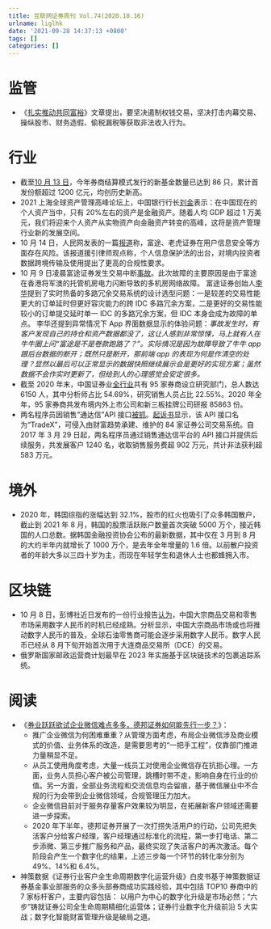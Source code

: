 ```yaml
---
title: 互联网证券周刊 Vol.74(2020.10.16)
urlname: liglhk
date: '2021-09-28 14:37:13 +0800'
tags: []
categories: []
---
```


# 监管

- 《[扎实推动共同富裕](https://www.cls.cn/detail/852818)》文章提出，要坚决遏制权钱交易，坚决打击内幕交易、操纵股市、财务造假、偷税漏税等获取非法收入行为。

# 行业

- 截至[10 月 13 日](https://api3.cls.cn/share/article/852472?os=android&sv=734&app=)，今年券商结算模式发行的新基金数量已达到 86 只，累计首发份额超过 1200 亿元，均创历史新高。
- 2021 上海全球资产管理高峰论坛上，中国银行行长[刘金](https://www.163.com/dy/article/GM6SOE6V0519DDQ2.html)表示：在中国现在的个人资产当中，只有 20%左右的资产是金融资产。随着人均 GDP 超过 1 万美元，我们将迎来个人资产从实物资产向金融资产转变的高峰，这将是资产管理行业新的发展空间。
- 10 月 14 日，人民网发表的一篇[报道](https://finance.sina.com.cn/stock/quanshang/qsyj/2021-10-14/doc-iktzqtyu1395248.shtml)称，富途、老虎证券在用户信息安全等方面存在风险。该报道援引律师观点称，个人信息保护法的出台，对境内投资者数据跨境传输及使用提出了更高的合规性要求。
- 10 月 9 日凌晨富途证券发生交易中断[事故](https://xueqiu.com/1184824257/199813522)。此次故障的主要原因是由于富途在香港将军澳的托管机房电力闪断导致的多机房网络故障。
  富途证券创始人[李华](https://q.futunn.com/feed/107080976891908?data_ticket=4b08eb614bfe0a8d7c29f36e5af48a1c&utm_medium=futu_niuniu_share&utm_content=web_share&utm_capaign=sns&utm_term=107080976891908&lang_code=2)提到了实时热备的多路冗余交易系统的设计选型问题：一是较差的交易性能更大的订单延时但更好容灾能力的跨 IDC 多路冗余方案，二是更好的交易性能较小的订单提交延时单一 IDC 的多路冗余方案，但 IDC 本身会成为故障的单点。
  李华还提到异常情况下 App 界面数据显示的体验问题：_事故发生时，有客户发现自己的持仓和资产数据都没了，这让人感到非常惊悚，马上就有人在牛牛圈上问“富途是不是卷款跑路了？”。实际情况是因为故障导致了牛牛 app 跟后台数据的断开；既然只是断开，那前端 app 的表现为何是作清空的处理？显然以最后可以正常显示的数据快照继续展示会是更好的实现方案；虽然数据不会作实时更新了，但给到人的心理感觉会安定很多。_
- 截至 2020 年末，中国证券业[全行业](https://xueqiu.com/1184824257/198182216)共有 95 家券商设立研究部门，总人数达 6150 人，其中分析师占比 54.69%，研究销售人员占比 22.55%。2020 年全年，95 家券商共发布境内外上市公司和新三板挂牌公司研报 85863 份。
- 两名程序员因销售“通达信”API 接口[被抓](http://stock.hexun.com/2021-10-08/204480039.html)。[起诉书](https://www.12309.gov.cn/12309/gj/sh/shsptq/zjxflws/202110/t20211008_10707956.shtml)显示，该 API 接口名为“TradeX”，可侵入由财富趋势承建、维护的 84 家证券公司交易系统。自 2017 年 3 月 29 日起，两名程序员通过销售通达信平台的 API 接口并提供后续服务，共发展客户 1240 名，收取销售服务费超 902 万元，共计非法获利超 583 万元。

# 境外

- 2020 年，韩国综指的涨幅达到 32.1%，股市的红火也吸引了众多韩国散户，截止到 2021 年 8 月，韩国的股票活跃账户数量首次突破 5000 万个，接近韩国的人口总数。据韩国金融投资协会公布的最新数据，其中仅在 3 月到 8 月的大约半年内就增长了 1000 万个，是去年全年增量的 1.6 倍。以前散户投资者的年龄大多以三四十岁为主，而现在年轻学生和退休人士也都蜂拥入市。

# 区块链

- 10 月 8 日，彭博社近日发布的一份行业报告[认为](https://www.chaindd.com/3657353.html)，中国大宗商品交易和零售市场采用数字人民币的时机已经成熟。分析显示，中国大宗商品市场或也将推动数字人民币的普及，全球石油零售商可能会逐步采用数字人民币。数字人民币已经从 8 月下旬开始首次用于大连商品交易所（DCE）的交易。
- 俄罗斯国家邮政运营商计划最早在 2023 年实施基于区块链技术的包裹追踪系统。

# 阅读

- 《[券业跃跃欲试企业微信难点多多，德邦证券如何能先行一步？](https://api3.cls.cn/share/article/845518?os=android&sv=734&app=)》：
  - 推广企业微信为何困难重重？从管理方面考虑，布局企业微信涉及商业模式的价值、业务体系的改造，是需要思考的“一把手工程”，仅靠部门推进力量稍显不足。
  - 从员工使用角度考虑，大量一线员工对使用企业微信存在抗拒心理。一方面，业务人员担心客户被公司管理，跳槽时带不走，影响自身在行业的价值。另一方面，全部业务流程和交流信息均会留痕，基于微信展业中不合规的行为会带到企业微信领域，合规管理压力加大。
  - 企业微信目前对于服务存量客户效果较为明显，在拓展新客户领域还需要进一步探索。
  - 2020 年下半年，德邦证券开展了一次打捞失活用户的行动，公司先把失活客户分给客户经理，客户经理通过标准化的流程，第一步打电话、第二步添微、第三步推广服务和产品，最终实现了失活客户的再次激活。每个阶段会产生一个数字化的结果，上述三步每一个环节的转化率分别为 49%、14%和 6.4%。
- 神策数据《证券行业客户全生命周期数字化运营升级》白皮书基于神策数据证券基金事业部服务的众多头部券商成功实践经验，其中包括 TOP10 券商中的 7 家标杆客户，主要内容包括： 以用户为中心的数字化升级是市场必然；“六步”铸就证券公司全生命周期精细化运营体；证券行业数字化升级前沿 5 大实战；数字化智能财富管理升级是破局之道。
